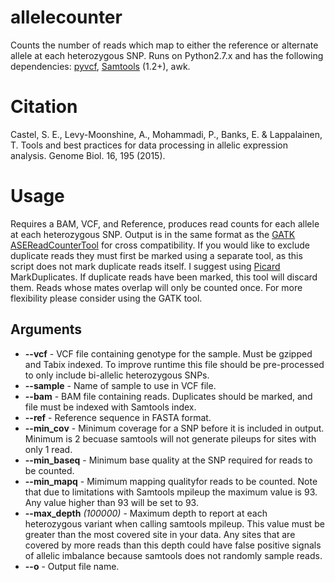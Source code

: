# allelecounter
Counts the number of reads which map to either the reference or alternate allele at each heterozygous SNP.
Runs on Python2.7.x and has the following dependencies: [pyvcf](https://github.com/jamescasbon/PyVCF), [Samtools](http://www.htslib.org) (1.2+), awk.

# Citation
Castel, S. E., Levy-Moonshine, A., Mohammadi, P., Banks, E. & Lappalainen, T. Tools and best practices for data processing in allelic expression analysis. Genome Biol. 16, 195 (2015).

# Usage
Requires a BAM, VCF, and Reference, produces read counts for each allele at each heterozygous SNP. Output is in the same format as the [GATK ASEReadCounterTool](https://software.broadinstitute.org/gatk/documentation/tooldocs/3.8-0/org_broadinstitute_gatk_tools_walkers_rnaseq_ASEReadCounter.php) for cross compatibility. If you would like to exclude duplicate reads they must first be marked using a separate tool, as this script does not mark duplicate reads itself. I suggest using [Picard](https://broadinstitute.github.io/picard/) MarkDuplicates. If duplicate reads have been marked, this tool will discard them. Reads whose mates overlap will only be counted once. For more flexibility please consider using the GATK tool.

## Arguments
* **--vcf** - VCF file containing genotype for the sample. Must be gzipped and Tabix indexed. To improve runtime this file should be pre-processed to only include bi-allelic heterozygous SNPs.
* **--sample** - Name of sample to use in VCF file.
* **--bam** - BAM file containing reads. Duplicates should be marked, and file must be indexed with Samtools index.
* **--ref** - Reference sequence in FASTA format.
* **--min_cov** - Minimum coverage for a SNP before it is included in output. Minimum is 2 becuase samtools will not generate pileups for sites with only 1 read.
* **--min_baseq** - Minimum base quality at the SNP required for reads to be counted.
* **--min_mapq** - Mimimum mapping qualityfor reads to be counted. Note that due to limitations with Samtools mpileup the maximum value is 93. Any value higher than 93 will be set to 93.
* **--max_depth** _(100000)_ - Maximum depth to report at each heterozygous variant when calling samtools mpileup. This value must be greater than the most covered site in your data. Any sites that are covered by more reads than this depth could have false positive signals of allelic imbalance because samtools does not randomly sample reads.
* **--o** - Output file name.
